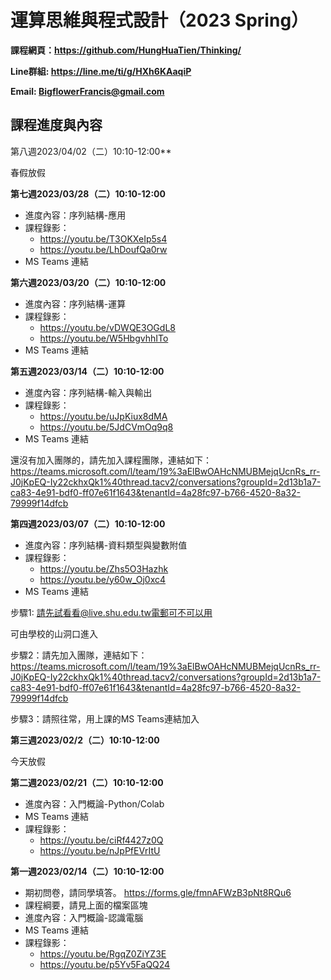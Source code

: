 # 運算思維與程式設計（2023 Spring）

**課程網頁：https://github.com/HungHuaTien/Thinking/**

**Line群組: https://line.me/ti/g/HXh6KAaqiP**

**Email: BigflowerFrancis@gmail.com**

## 課程進度與內容

第八週2023/04/02（二）10:10-12:00**

 春假放假

**第七週2023/03/28（二）10:10-12:00**

- 進度內容：序列結構-應用
- 課程錄影：
  - https://youtu.be/T3OKXeIp5s4
  - https://youtu.be/LhDoufQa0rw
- MS Teams 連結 

**第六週2023/03/20（二）10:10-12:00**

- 進度內容：序列結構-運算
- 課程錄影：
  - https://youtu.be/vDWQE3OGdL8
  - https://youtu.be/W5HbgvhhITo
- MS Teams 連結 


**第五週2023/03/14（二）10:10-12:00**

- 進度內容：序列結構-輸入與輸出
- 課程錄影：
  - https://youtu.be/uJpKiux8dMA
  - https://youtu.be/5JdCVmOq9q8
- MS Teams 連結 

還沒有加入團隊的，請先加入課程團隊，連結如下：
https://teams.microsoft.com/l/team/19%3aElBwOAHcNMUBMejqUcnRs_rr-J0jKpEQ-Iy22ckhxQk1%40thread.tacv2/conversations?groupId=2d13b1a7-ca83-4e91-bdf0-ff07e61f1643&tenantId=4a28fc97-b766-4520-8a32-79999f14dfcb


**第四週2023/03/07（二）10:10-12:00**

- 進度內容：序列結構-資料類型與變數附值
- 課程錄影：
  - https://youtu.be/Zhs5O3Hazhk
  - https://youtu.be/y60w_Oj0xc4
- MS Teams 連結 

步驟1: 請先試看看@live.shu.edu.tw電郵可不可以用

可由學校的山洞口進入

步驟2：請先加入團隊，連結如下：
https://teams.microsoft.com/l/team/19%3aElBwOAHcNMUBMejqUcnRs_rr-J0jKpEQ-Iy22ckhxQk1%40thread.tacv2/conversations?groupId=2d13b1a7-ca83-4e91-bdf0-ff07e61f1643&tenantId=4a28fc97-b766-4520-8a32-79999f14dfcb

步驟3：請照往常，用上課的MS Teams連結加入

**第三週2023/02/2（二）10:10-12:00**

今天放假

**第二週2023/02/21（二）10:10-12:00**

- 進度內容：入門概論-Python/Colab
- MS Teams 連結
- 課程錄影：
  - https://youtu.be/ciRf4427z0Q
  - https://youtu.be/nJpPfEVrItU


**第一週2023/02/14（二）10:10-12:00**

- 期初問卷，請同學填答。 https://forms.gle/fmnAFWzB3pNt8RQu6
- 課程綱要，請見上面的檔案區塊
- 進度內容：入門概論-認識電腦
- MS Teams 連結
- 課程錄影：
  - https://youtu.be/RgqZ0ZiYZ3E         
  - https://youtu.be/p5Yv5FaQQ24
           





